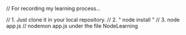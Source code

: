 // For recording my learning process...

// 1. Just clone it in your local repository. 
// 2. " node install "
// 3. node app.js // nodemon app.js under the file NodeLearning
